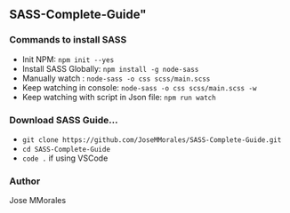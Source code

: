 ## SASS-Complete-Guide" 

### Commands to install SASS
* Init NPM: `npm init --yes`
* Install SASS Globally: `npm install -g node-sass`
* Manually watch : `node-sass -o css scss/main.scss`
* Keep watching in console: `node-sass -o css scss/main.scss -w`
* Keep watching with script in Json file: `npm run watch`

### Download SASS Guide...
* `git clone https://github.com/JoseMMorales/SASS-Complete-Guide.git`
* `cd SASS-Complete-Guide`
* `code .` if using VSCode

### Author
Jose MMorales